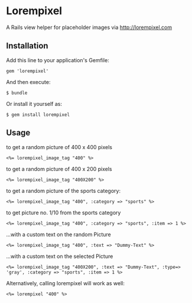 # Lorempixel

A Rails view helper for placeholder images via http://lorempixel.com

## Installation

Add this line to your application's Gemfile:

    gem 'lorempixel'

And then execute:

    $ bundle

Or install it yourself as:

    $ gem install lorempixel

## Usage

to get a random picture of 400 x 400 pixels
		
	<%= lorempixel_image_tag "400" %>

to get a random picture of 400 x 200 pixels

	<%= lorempixel_image_tag "400X200" %>

to get a random picture of the sports category:

	<%= lorempixel_image_tag "400", :category => "sports" %>

to get picture no. 1/10 from the sports category

	<%= lorempixel_image_tag "400", :category => "sports", :item => 1 %>

...with a custom text on the random Picture

	<%= lorempixel_image_tag "400", :text => "Dummy-Text" %>

...with a custom text on the selected Picture
    
    <%= lorempixel_image_tag "400X200", :text => "Dummy-Text", :type=> 'gray', :category => "sports", :item => 1 %>

Alternatively, calling lorempixel will work as well:

	<%= lorempixel "400" %>